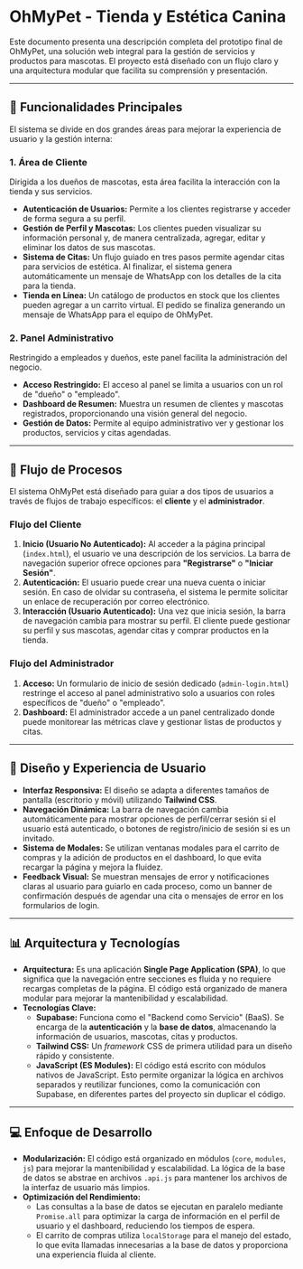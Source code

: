 # OhMyPet - Tienda y Estética Canina

Este documento presenta una descripción completa del prototipo final de OhMyPet, una solución web integral para la gestión de servicios y productos para mascotas. El proyecto está diseñado con un flujo claro y una arquitectura modular que facilita su comprensión y presentación.

---

## 🚀 Funcionalidades Principales

El sistema se divide en dos grandes áreas para mejorar la experiencia de usuario y la gestión interna:

### 1. Área de Cliente
Dirigida a los dueños de mascotas, esta área facilita la interacción con la tienda y sus servicios.

* **Autenticación de Usuarios:** Permite a los clientes registrarse y acceder de forma segura a su perfil.
* **Gestión de Perfil y Mascotas:** Los clientes pueden visualizar su información personal y, de manera centralizada, agregar, editar y eliminar los datos de sus mascotas.
* **Sistema de Citas:** Un flujo guiado en tres pasos permite agendar citas para servicios de estética. Al finalizar, el sistema genera automáticamente un mensaje de WhatsApp con los detalles de la cita para la tienda.
* **Tienda en Línea:** Un catálogo de productos en stock que los clientes pueden agregar a un carrito virtual. El pedido se finaliza generando un mensaje de WhatsApp para el equipo de OhMyPet.

### 2. Panel Administrativo
Restringido a empleados y dueños, este panel facilita la administración del negocio.

* **Acceso Restringido:** El acceso al panel se limita a usuarios con un rol de "dueño" o "empleado".
* **Dashboard de Resumen:** Muestra un resumen de clientes y mascotas registrados, proporcionando una visión general del negocio.
* **Gestión de Datos:** Permite al equipo administrativo ver y gestionar los productos, servicios y citas agendadas.

---

## 🔁 Flujo de Procesos

El sistema OhMyPet está diseñado para guiar a dos tipos de usuarios a través de flujos de trabajo específicos: el **cliente** y el **administrador**.

### Flujo del Cliente
1.  **Inicio (Usuario No Autenticado):** Al acceder a la página principal (`index.html`), el usuario ve una descripción de los servicios. La barra de navegación superior ofrece opciones para **"Registrarse"** o **"Iniciar Sesión"**.
2.  **Autenticación:** El usuario puede crear una nueva cuenta o iniciar sesión. En caso de olvidar su contraseña, el sistema le permite solicitar un enlace de recuperación por correo electrónico.
3.  **Interacción (Usuario Autenticado):** Una vez que inicia sesión, la barra de navegación cambia para mostrar su perfil. El cliente puede gestionar su perfil y sus mascotas, agendar citas y comprar productos en la tienda.

### Flujo del Administrador
1.  **Acceso:** Un formulario de inicio de sesión dedicado (`admin-login.html`) restringe el acceso al panel administrativo solo a usuarios con roles específicos de "dueño" o "empleado".
2.  **Dashboard:** El administrador accede a un panel centralizado donde puede monitorear las métricas clave y gestionar listas de productos y citas.

---

## 🎨 Diseño y Experiencia de Usuario

* **Interfaz Responsiva:** El diseño se adapta a diferentes tamaños de pantalla (escritorio y móvil) utilizando **Tailwind CSS**.
* **Navegación Dinámica:** La barra de navegación cambia automáticamente para mostrar opciones de perfil/cerrar sesión si el usuario está autenticado, o botones de registro/inicio de sesión si es un invitado.
* **Sistema de Modales:** Se utilizan ventanas modales para el carrito de compras y la adición de productos en el dashboard, lo que evita recargar la página y mejora la fluidez.
* **Feedback Visual:** Se muestran mensajes de error y notificaciones claras al usuario para guiarlo en cada proceso, como un banner de confirmación después de agendar una cita o mensajes de error en los formularios de login.

---

## 📊 Arquitectura y Tecnologías

* **Arquitectura:** Es una aplicación **Single Page Application (SPA)**, lo que significa que la navegación entre secciones es fluida y no requiere recargas completas de la página. El código está organizado de manera modular para mejorar la mantenibilidad y escalabilidad.
* **Tecnologías Clave:**
    * **Supabase:** Funciona como el "Backend como Servicio" (BaaS). Se encarga de la **autenticación** y la **base de datos**, almacenando la información de usuarios, mascotas, citas y productos.
    * **Tailwind CSS:** Un *framework* CSS de primera utilidad para un diseño rápido y consistente.
    * **JavaScript (ES Modules):** El código está escrito con módulos nativos de JavaScript. Esto permite organizar la lógica en archivos separados y reutilizar funciones, como la comunicación con Supabase, en diferentes partes del proyecto sin duplicar el código.

---

## 💻 Enfoque de Desarrollo

* **Modularización:** El código está organizado en módulos (`core`, `modules`, `js`) para mejorar la mantenibilidad y escalabilidad. La lógica de la base de datos se abstrae en archivos `.api.js` para mantener los archivos de la interfaz de usuario más limpios.
* **Optimización del Rendimiento:**
    * Las consultas a la base de datos se ejecutan en paralelo mediante `Promise.all` para optimizar la carga de información en el perfil de usuario y el dashboard, reduciendo los tiempos de espera.
    * El carrito de compras utiliza `localStorage` para el manejo del estado, lo que evita llamadas innecesarias a la base de datos y proporciona una experiencia fluida al cliente.